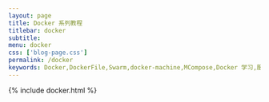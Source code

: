 ```yaml
---
layout: page
title: Docker 系列教程
titlebar: docker
subtitle: 
menu: docker
css: ['blog-page.css']
permalink: /docker
keywords: Docker,DockerFile,Swarm,docker-machine,MCompose,Docker 学习,服务编排
---
```

{% include docker.html %}
